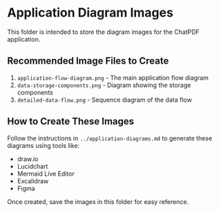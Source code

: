 # Application Diagram Images

This folder is intended to store the diagram images for the ChatPDF application.

## Recommended Image Files to Create

1. `application-flow-diagram.png` - The main application flow diagram
2. `data-storage-components.png` - Diagram showing the storage components
3. `detailed-data-flow.png` - Sequence diagram of the data flow

## How to Create These Images

Follow the instructions in `../application-diagrams.md` to generate these diagrams using tools like:

- draw.io
- Lucidchart
- Mermaid Live Editor
- Excalidraw
- Figma

Once created, save the images in this folder for easy reference.

